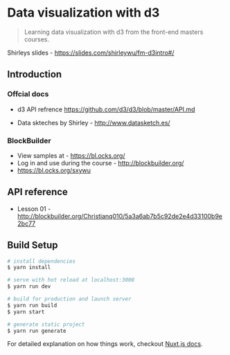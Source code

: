# Data visualization with d3

> Learning data visualization with d3 from the front-end masters courses.

Shirleys slides - https://slides.com/shirleywu/fm-d3intro#/

## Introduction

### Offcial docs
- d3 API refrence https://github.com/d3/d3/blob/master/API.md

- Data skteches by Shirley - http://www.datasketch.es/

### BlockBuilder
- View samples at - https://bl.ocks.org/
- Log in and use during the course - http://blockbuilder.org/
- https://bl.ocks.org/sxywu

## API reference
* Lesson 01 - http://blockbuilder.org/Christianq010/5a3a6ab7b5c92de2e4d33100b9e2bc77

## Build Setup

``` bash
# install dependencies
$ yarn install

# serve with hot reload at localhost:3000
$ yarn run dev

# build for production and launch server
$ yarn run build
$ yarn start

# generate static project
$ yarn run generate
```

For detailed explanation on how things work, checkout [Nuxt.js docs](https://nuxtjs.org).

